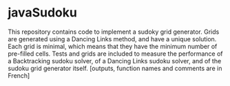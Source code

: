 # javaSudoku
This repository contains code to implement a sudoky grid generator. Grids are generated using a Dancing Links method, and have a unique solution. Each grid is minimal, which means that they have the minimum number of pre-filled cells.
Tests and grids are included to measure the performance of a Backtracking sudoku solver, of a Dancing Links sudoku solver, and of the sudoku grid generator itself.
 [outputs, function names and comments are in French]
